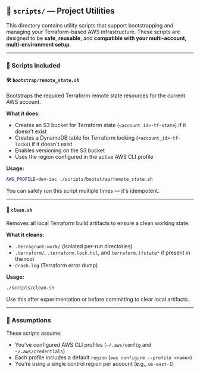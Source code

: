 ## 📁 `scripts/` — Project Utilities

This directory contains utility scripts that support bootstrapping and managing your Terraform-based AWS infrastructure. These scripts are designed to be **safe**, **reusable**, and **compatible with your multi-account, multi-environment setup**.

---

### 📜 Scripts Included

#### 🛠️ `bootstrap/remote_state.sh`

Bootstraps the required Terraform remote state resources for the current AWS account.

**What it does:**
- Creates an S3 bucket for Terraform state (`<account_id>-tf-state`) if it doesn't exist
- Creates a DynamoDB table for Terraform locking (`<account_id>-tf-locks`) if it doesn't exist
- Enables versioning on the S3 bucket
- Uses the region configured in the active AWS CLI profile

**Usage:**
```bash
AWS_PROFILE=dev-iac ./scripts/bootstrap/remote_state.sh
```

You can safely run this script multiple times — it's idempotent.

---

#### 🧹 `clean.sh`

Removes all local Terraform build artifacts to ensure a clean working state.

**What it cleans:**
- `.terragrunt-work/` (isolated per-run directories)
- `.terraform/`, `.terraform.lock.hcl`, and `terraform.tfstate*` if present in the root
- `crash.log` (Terraform error dump)

**Usage:**
```bash
./scripts/clean.sh
```

Use this after experimentation or before committing to clear local artifacts.

---

### 🔐 Assumptions

These scripts assume:
- You’ve configured AWS CLI profiles (`~/.aws/config` and `~/.aws/credentials`)
- Each profile includes a default `region` (`aws configure --profile <name>`)
- You’re using a single control region per account (e.g., `us-east-1`)
